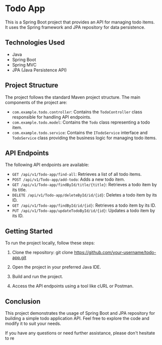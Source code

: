 # Todo App

This is a Spring Boot project that provides an API for managing todo items. It uses the Spring framework and JPA repository for data persistence.

## Technologies Used

- Java
- Spring Boot
- Spring MVC
- JPA (Java Persistence API)

## Project Structure

The project follows the standard Maven project structure. The main components of the project are:

- `com.example.todo.controller`: Contains the `TodoController` class responsible for handling API endpoints.
- `com.example.todo.model`: Contains the `Todo` class representing a todo item.
- `com.example.todo.service`: Contains the `ITodoService` interface and `TodoService` class providing the business logic for managing todo items.

## API Endpoints

The following API endpoints are available:

- `GET /api/v1/Todo-app/find-all`: Retrieves a list of all todo items.
- `POST /api/v1/Todo-app/add-todo`: Adds a new todo item.
- `GET /api/v1/Todo-app/findById/title/{title}`: Retrieves a todo item by its title.
- `DELETE /api/v1/Todo-app/deleteById/id/{id}`: Deletes a todo item by its ID.
- `GET /api/v1/Todo-app/findById/id/{id}`: Retrieves a todo item by its ID.
- `PUT /api/v1/Todo-app/updateTodoById/id/{id}`: Updates a todo item by its ID.

## Getting Started

To run the project locally, follow these steps:

1. Clone the repository:
git clone https://github.com/your-username/todo-app.git



2. Open the project in your preferred Java IDE.

3. Build and run the project.

4. Access the API endpoints using a tool like cURL or Postman.

## Conclusion

This project demonstrates the usage of Spring Boot and JPA repository for building a simple todo application API. Feel free to explore the code and modify it to suit your needs.

If you have any questions or need further assistance, please don't hesitate to re

